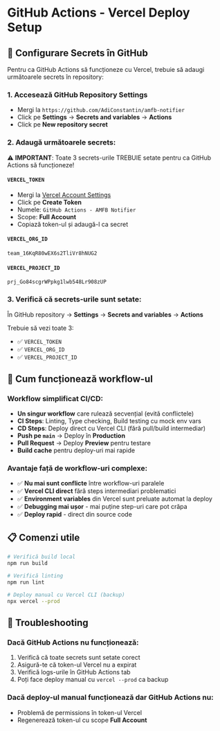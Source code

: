 # GitHub Actions - Vercel Deploy Setup

## 🔐 Configurare Secrets în GitHub

Pentru ca GitHub Actions să funcționeze cu Vercel, trebuie să adaugi următoarele secrets în repository:

### 1. Accesează GitHub Repository Settings
- Mergi la `https://github.com/AdiConstantin/amfb-notifier`
- Click pe **Settings** → **Secrets and variables** → **Actions**
- Click pe **New repository secret**

### 2. Adaugă următoarele secrets:

⚠️ **IMPORTANT**: Toate 3 secrets-urile TREBUIE setate pentru ca GitHub Actions să funcționeze!

#### `VERCEL_TOKEN`
- Mergi la [Vercel Account Settings](https://vercel.com/account/tokens)
- Click pe **Create Token**
- Numele: `GitHub Actions - AMFB Notifier`
- Scope: **Full Account**
- Copiază token-ul și adaugă-l ca secret

#### `VERCEL_ORG_ID`
```
team_16KqR80wEX6s2TliVr8hNUG2
```

#### `VERCEL_PROJECT_ID`
```
prj_Go84scgrWPpkg1lwb548Lr908zUP
```

### 3. Verifică că secrets-urile sunt setate:
În GitHub repository → **Settings** → **Secrets and variables** → **Actions**

Trebuie să vezi toate 3:
- ✅ `VERCEL_TOKEN` 
- ✅ `VERCEL_ORG_ID`
- ✅ `VERCEL_PROJECT_ID`

## 🚀 Cum funcționează workflow-ul

### Workflow simplificat CI/CD:
- **Un singur workflow** care rulează secvențial (evită conflictele)
- **CI Steps**: Linting, Type checking, Build testing cu mock env vars
- **CD Steps**: Deploy direct cu Vercel CLI (fără pull/build intermediar)
- **Push pe `main`** → Deploy în **Production**  
- **Pull Request** → Deploy **Preview** pentru testare
- **Build cache** pentru deploy-uri mai rapide

### Avantaje față de workflow-uri complexe:
- ✅ **Nu mai sunt conflicte** între workflow-uri paralele
- ✅ **Vercel CLI direct** fără steps intermediari problematici
- ✅ **Environment variables** din Vercel sunt preluate automat la deploy
- ✅ **Debugging mai ușor** - mai puține step-uri care pot crăpa
- ✅ **Deploy rapid** - direct din source code

## 📋 Comenzi utile

```bash
# Verifică build local
npm run build

# Verifică linting
npm run lint

# Deploy manual cu Vercel CLI (backup)
npx vercel --prod
```

## 🔧 Troubleshooting

### Dacă GitHub Actions nu funcționează:
1. Verifică că toate secrets sunt setate corect
2. Asigură-te că token-ul Vercel nu a expirat
3. Verifică logs-urile în GitHub Actions tab
4. Poți face deploy manual cu `vercel --prod` ca backup

### Dacă deploy-ul manual funcționează dar GitHub Actions nu:
- Problemă de permissions în token-ul Vercel
- Regenerează token-ul cu scope **Full Account**